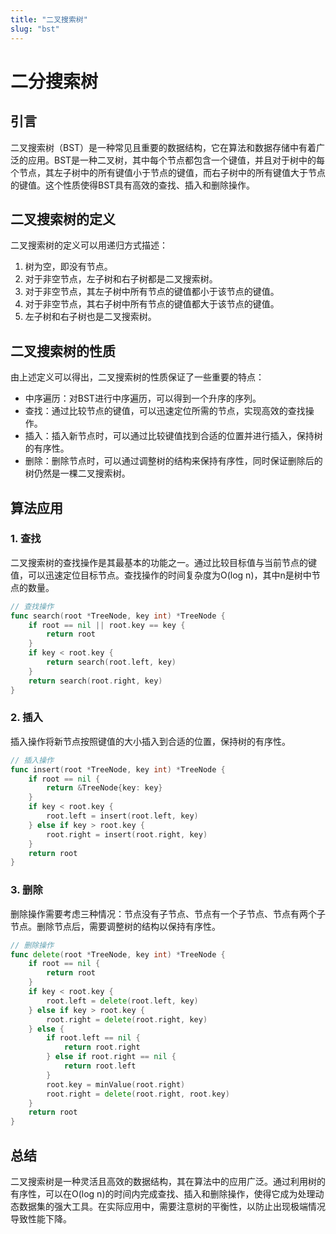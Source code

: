 ```yaml
---
title: "二叉搜索树"
slug: "bst"
---
```

# 二分搜索树

## 引言

二叉搜索树（BST）是一种常见且重要的数据结构，它在算法和数据存储中有着广泛的应用。BST是一种二叉树，其中每个节点都包含一个键值，并且对于树中的每个节点，其左子树中的所有键值小于节点的键值，而右子树中的所有键值大于节点的键值。这个性质使得BST具有高效的查找、插入和删除操作。

## 二叉搜索树的定义

二叉搜索树的定义可以用递归方式描述：

1. 树为空，即没有节点。
2. 对于非空节点，左子树和右子树都是二叉搜索树。
3. 对于非空节点，其左子树中所有节点的键值都小于该节点的键值。
4. 对于非空节点，其右子树中所有节点的键值都大于该节点的键值。
5. 左子树和右子树也是二叉搜索树。

## 二叉搜索树的性质

由上述定义可以得出，二叉搜索树的性质保证了一些重要的特点：
- 中序遍历：对BST进行中序遍历，可以得到一个升序的序列。
- 查找：通过比较节点的键值，可以迅速定位所需的节点，实现高效的查找操作。
- 插入：插入新节点时，可以通过比较键值找到合适的位置并进行插入，保持树的有序性。
- 删除：删除节点时，可以通过调整树的结构来保持有序性，同时保证删除后的树仍然是一棵二叉搜索树。

## 算法应用

### 1. 查找

二叉搜索树的查找操作是其最基本的功能之一。通过比较目标值与当前节点的键值，可以迅速定位目标节点。查找操作的时间复杂度为O(log n)，其中n是树中节点的数量。

```go
// 查找操作
func search(root *TreeNode, key int) *TreeNode {
    if root == nil || root.key == key {
        return root
    }
    if key < root.key {
        return search(root.left, key)
    }
    return search(root.right, key)
}
```

### 2. 插入

插入操作将新节点按照键值的大小插入到合适的位置，保持树的有序性。

```go
// 插入操作
func insert(root *TreeNode, key int) *TreeNode {
    if root == nil {
        return &TreeNode{key: key}
    }
    if key < root.key {
        root.left = insert(root.left, key)
    } else if key > root.key {
        root.right = insert(root.right, key)
    }
    return root
}

```

### 3. 删除

删除操作需要考虑三种情况：节点没有子节点、节点有一个子节点、节点有两个子节点。删除节点后，需要调整树的结构以保持有序性。

```go
// 删除操作
func delete(root *TreeNode, key int) *TreeNode {
    if root == nil {
        return root
    }
    if key < root.key {
        root.left = delete(root.left, key)
    } else if key > root.key {
        root.right = delete(root.right, key)
    } else {
        if root.left == nil {
            return root.right
        } else if root.right == nil {
            return root.left
        }
        root.key = minValue(root.right)
        root.right = delete(root.right, root.key)
    }
    return root
}
```

## 总结

二叉搜索树是一种灵活且高效的数据结构，其在算法中的应用广泛。通过利用树的有序性，可以在O(log n)的时间内完成查找、插入和删除操作，使得它成为处理动态数据集的强大工具。在实际应用中，需要注意树的平衡性，以防止出现极端情况导致性能下降。
